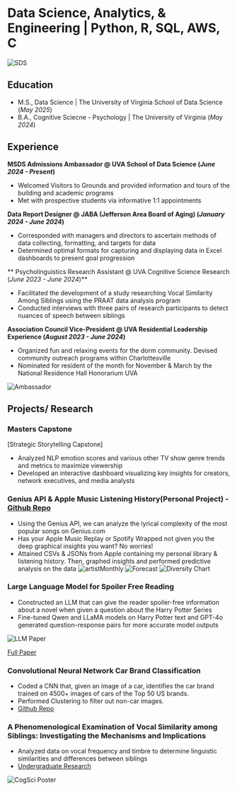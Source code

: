 # Data Science, Analytics, & Engineering  | Python, R, SQL, AWS, C
![SDS](/assets/SDSVLogo.png)

## Education
- M.S., Data Science	| The University of Virginia School of Data Science (_May 2025_)
- B.A., Cognitive Sciecne - Psychology | The University of Virginia (_May 2024_)

## Experience
**MSDS Admissions Ambassador @ UVA School of Data Science (_June 2024 - Present_)**
- Welcomed Visitors to Grounds and provided information and tours of the building and academic programs
- Met with prospective students via informative 1:1 appointments

**Data Report Designer @ JABA (Jefferson Area Board of Aging) (_January 2024 - June 2024_)**
- Corresponded with managers and directors to ascertain methods of data collecting, formatting, and targets for data
- Determined optimal formats for capturing and displaying data in Excel dashboards to present goal progression

** Psycholinguistics Research Assistant @ UVA Cognitive Science Research (_June 2023 - June 2024_)**
- Facilitated the development of a study researching Vocal Similarity Among Siblings using the PRAAT data analysis program
- Conducted interviews with three pairs of research participants to detect nuances of speech between siblings

**Association Council Vice-President @ UVA Residential Leadership Experience (_August 2023 - June 2024_)**
- Organized fun and relaxing events for the dorm community. Devised community outreach programs within Charlottesville
- Nominated for resident of the month for November & March by the National Residence Hall Honorarium UVA

 ![Ambassador](/assets/bsdsO.JPEG)

## Projects/ Research
### Masters Capstone
[Strategic Storytelling Capstone]
- Analyzed NLP emotion scores and various other TV show genre trends and metrics to maximize viewership
- Developed an interactive dashboard visualizing key insights for creators, network executives, and media analysts
### Genius API & Apple Music Listening History(Personal Project) - [Github Repo](https://github.com/kurt-jr/Genius)
- Using the Genius API, we can analyze the lyrical complexity of the most popular songs on Genius.com
- Has your Apple Music Replay or Spotify Wrapped not given you the deep graphical insights you want? No worries!
- Attained CSVs & JSONs from Apple containing my personal library & listening history. Then, graphed insights and performed predictive analysis on the data
  ![artistMonthly](/assets/artistMonthly.png) ![Forecast](/assets/forecast.png) ![Diversity Chart](/assets/diversityChart.png)

### Large Language Model for Spoiler Free Reading 
- Constructed an LLM that can give the reader spoiler-free information about a novel when given a question about the Harry Potter Series
- Fine-tuned Qwen and LLaMA models on Harry Potter text and GPT-4o generated question-response pairs for more accurate model outputs

![LLM Paper](/assets/Spoiler_FreeLLMspg1.png)

[Full Paper](https://github.com/kurt-jr/kurt-jr.github.io/blob/main/assets/Spoiler_Free_Book_Summarization_LLMs.pdf)
### Convolutional Neural Network Car Brand Classification 
- Coded a CNN that, given an image of a car, identifies the car brand trained on 4500+ images of cars of the Top 50 US brands.
- Performed Clustering to filter out non-car images.
- [Github Repo](https://github.com/kurt-jr/carbrand-cnn)

### A Phenomenological Examination of Vocal Similarity among Siblings: Investigating the Mechanisms and Implications
- Analyzed data on vocal frequency and timbre to determine linguistic similarities and differences between siblings
- [Undergraduate Research](https://ftl4n1.wixsite.com/lonckelab/vocal-similarity-among-siblings)
  
![CogSci Poster](/assets/poster.png)
